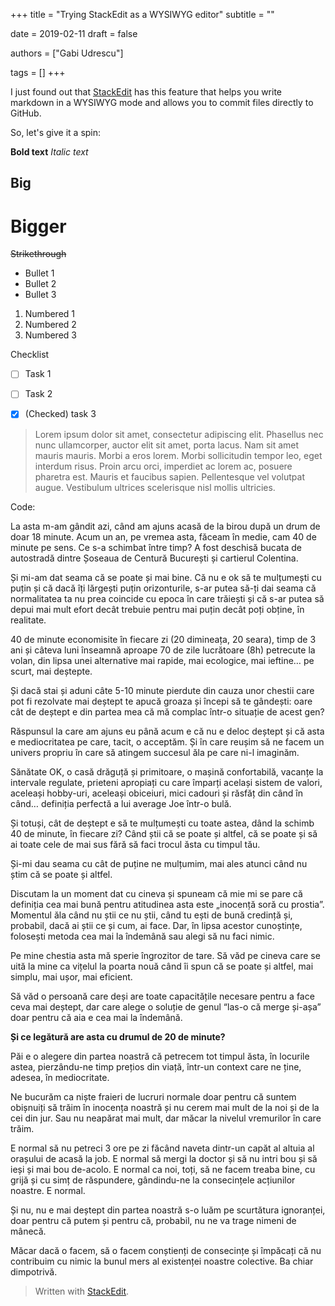 +++
title = "Trying StackEdit as a WYSIWYG editor"
subtitle = ""

date = 2019-02-11
draft = false

authors = ["Gabi Udrescu"]

tags = []
+++

I just found out that [StackEdit](https://stackedit.io) has this feature that helps you write markdown in a WYSIWYG mode and allows you to commit files directly to GitHub. 

So, let's give it a spin:

**Bold text**
*Italic text*
## Big
# Bigger
~~Strikethrough~~

 - Bullet 1
 - Bullet 2
 - Bullet 3

 1. Numbered 1
 3. Numbered 2
 4. Numbered 3

Checklist

 - [ ] Task 1
 - [ ] Task 2
 - [x] (Checked) task 3


> Lorem ipsum dolor sit amet, consectetur adipiscing elit. Phasellus nec
> nunc ullamcorper, auctor elit sit amet, porta lacus. Nam sit amet
> mauris mauris. Morbi a eros lorem. Morbi sollicitudin tempor leo, eget
> interdum risus. Proin arcu orci, imperdiet ac lorem ac, posuere
> pharetra est. Mauris et faucibus sapien. Pellentesque vel volutpat
> augue. Vestibulum ultrices scelerisque nisl mollis ultricies.

Code:


La asta m-am gândit azi, când am ajuns acasă de la birou după un drum de doar 18 minute. Acum un an, pe vremea asta, făceam în medie, cam 40 de minute pe sens. Ce s-a schimbat între timp? A fost deschisă bucata de autostradă dintre Șoseaua de Centură București și <!--more-->cartierul Colentina. 

Și mi-am dat seama că se poate și mai bine. Că nu e ok să te mulțumești cu puțin și că dacă îți lărgești puțin orizonturile, s-ar putea să-ți dai seama că normalitatea ta nu prea coincide cu epoca în care trăiești și că s-ar putea să depui mai mult efort decât trebuie pentru mai puțin decât poți obține, în realitate.

40 de minute economisite în fiecare zi (20 dimineața, 20 seara), timp de 3 ani și câteva luni înseamnă aproape 70 de zile lucrătoare (8h) petrecute la volan, din lipsa unei alternative mai rapide, mai ecologice, mai ieftine… pe scurt, mai deștepte. 

Și dacă stai și aduni câte 5-10 minute pierdute din cauza unor chestii care pot fi rezolvate mai deștept te apucă groaza și începi să te gândești: oare cât de deștept e din partea mea că mă complac într-o situație de acest gen?

Răspunsul la care am ajuns eu până acum e că nu e deloc deștept și că asta e mediocritatea pe care, tacit, o acceptăm. Și în care reușim să ne facem un univers propriu în care să atingem succesul ăla pe care ni-l imaginăm.

Sănătate OK, o casă drăguță și primitoare, o mașină confortabilă, vacanțe la intervale regulate, prieteni apropiați cu care împarți același sistem de valori, aceleași hobby-uri, aceleași obiceiuri, mici cadouri și răsfăț din când în când… definiția perfectă a lui average Joe într-o bulă. 

Și totuși, cât de deștept e să te mulțumești cu toate astea, dând la schimb 40 de minute, în fiecare zi? Când știi că se poate și altfel, că se poate și să ai toate cele de mai sus fără să faci trocul ăsta cu timpul tău.

Și-mi dau seama cu cât de puține ne mulțumim, mai ales atunci când nu știm că se poate și altfel.

Discutam la un moment dat cu cineva și spuneam că mie mi se pare că definiția cea mai bună pentru atitudinea asta este „inocență soră cu prostia”. Momentul ăla când nu știi ce nu știi, când tu ești de bună credință și, probabil, dacă ai știi ce și cum, ai face. Dar, în lipsa acestor cunoștințe, folosești metoda cea mai la îndemână sau alegi să nu faci nimic. 

Pe mine chestia asta mă sperie îngrozitor de tare. Să văd pe cineva care se uită la mine ca vițelul la poarta nouă când îi spun că se poate și altfel, mai simplu, mai ușor, mai eficient. 

Să văd o persoană care deși are toate capacitățile necesare pentru a face ceva mai deștept, dar care alege o soluție de genul “las-o că merge și-așa” doar pentru că aia e cea mai la îndemână. 

**Și ce legătură are asta cu drumul de 20 de minute?**

Păi e o alegere din partea noastră că petrecem tot timpul ăsta, în locurile astea, pierzându-ne timp prețios din viață, într-un context care ne ține, adesea, în mediocritate. 

Ne bucurăm ca niște fraieri de lucruri normale doar pentru că suntem obișnuiți să trăim în inocența noastră și nu cerem mai mult de la noi și de la cei din jur. Sau nu neapărat mai mult, dar măcar la nivelul vremurilor în care trăim.

E normal să nu petreci 3 ore pe zi făcând naveta dintr-un capăt al altuia al orașului de acasă la job. E normal să mergi la doctor și să nu intri bou și să ieși și mai bou de-acolo. E normal ca noi, toți, să ne facem treaba bine, cu grijă și cu simț de răspundere, gândindu-ne la consecințele acțiunilor noastre. E normal. 

Și nu, nu e mai deștept din partea noastră s-o luăm pe scurtătura ignoranței, doar pentru că putem și pentru că, probabil, nu ne va trage nimeni de mânecă. 

Măcar dacă o facem, să o facem conștienți de consecințe și împăcați că nu contribuim cu nimic la bunul mers al existenței noastre colective. Ba chiar dimpotrivă.


> Written with [StackEdit](https://stackedit.io/).
<!--stackedit_data:
eyJoaXN0b3J5IjpbMTk3NjIzMTQzM119
-->